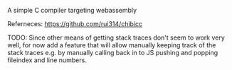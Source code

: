 A simple C compiler targeting webassembly

Referneces:
https://github.com/rui314/chibicc

TODO: Since other means of getting stack traces don't seem to work very well,
    for now add a feature that will allow manually keeping track of the
    stack traces e.g. by manually calling back in to JS pushing and popping
    fileindex and line numbers.

